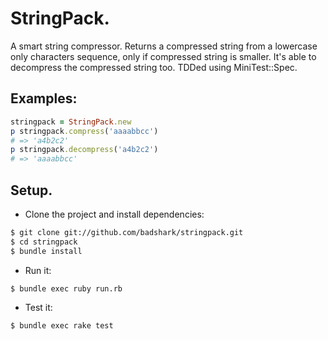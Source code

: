 # StringPack.
A smart string compressor.
Returns a compressed string from a lowercase only characters sequence, only if compressed string is smaller.
It's able to decompress the compressed string too.
TDDed using MiniTest::Spec.

## Examples:
```rb
stringpack = StringPack.new
p stringpack.compress('aaaabbcc')
# => 'a4b2c2'
p stringpack.decompress('a4b2c2')
# => 'aaaabbcc'
```

## Setup.
- Clone the project and install dependencies:

```sh
$ git clone git://github.com/badshark/stringpack.git
$ cd stringpack
$ bundle install
```

- Run it:

```sh
$ bundle exec ruby run.rb
```

- Test it:

```sh
$ bundle exec rake test
```